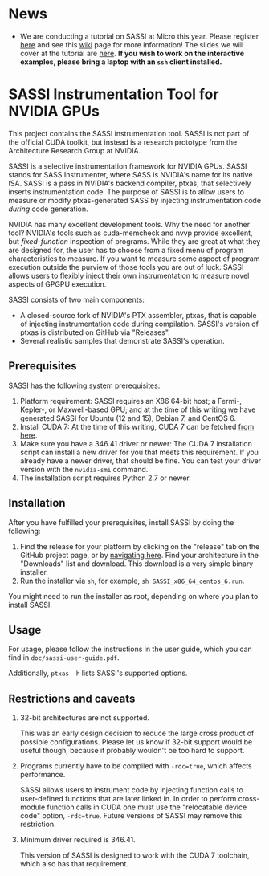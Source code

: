 News
==========================================

* We are conducting a tutorial on SASSI at Micro this year.  Please register [here](http://www.microarch.org/micro48/) and see this [wiki](https://github.com/NVlabs/SASSI/wiki/MICRO48-Tutorial) page for more information!  The slides we will cover at the tutorial are [here](https://github.com/NVlabs/SASSI/blob/master/doc/SASSI-Tutorial-Micro2015.pptx).  **If you wish to work on the interactive examples, please bring a laptop with an `ssh` client installed.**

SASSI Instrumentation Tool for NVIDIA GPUs
==========================================

This project contains the SASSI instrumentation tool.  SASSI is not
part of the official CUDA toolkit, but instead is a research prototype
from the Architecture Research Group at NVIDIA.

SASSI is a selective instrumentation framework
for NVIDIA GPUs.  SASSI stands for SASS Instrumenter, where SASS is
NVIDIA's name for its native ISA.  SASSI is a pass in NVIDIA's backend
compiler, ptxas, that selectively inserts instrumentation
code.  The purpose of SASSI is to allow users to measure or modify
ptxas-generated SASS by injecting instrumentation code
*during* code generation.

NVIDIA has many excellent development tools. Why the need for another
tool? NVIDIA's tools such as cuda-memcheck and nvvp provide excellent,
but *fixed-function* inspection of programs.  While they are great at
what they are designed for, the user has to choose from a fixed menu
of program characteristics to measure.  If you want to measure some
aspect of program execution outside the purview of those tools you are
out of luck.  SASSI allows users to flexibly inject their own
instrumentation to measure novel aspects of GPGPU execution.

SASSI consists of two main components:
* A closed-source fork of NVIDIA's PTX assembler, ptxas, that is capable of
injecting instrumentation code during compilation.  SASSI's version of
ptxas is distributed on GitHub via "Releases".
* Several realistic samples that demonstrate SASSI's operation.

Prerequisites
------------------

SASSI has the following system prerequisites:

1. Platform requirement: SASSI requires an X86 64-bit host; a Fermi-,
  Kepler-, or Maxwell-based GPU; and at the time of this writing we
  have generated SASSI for Ubuntu (12 and 15), Debian 7, and CentOS 6.
2. Install CUDA 7: At the time of this writing, CUDA 7 can be
  fetched [from here](https://developer.nvidia.com/cuda-downloads).
3. Make sure you have a 346.41 driver or newer: The CUDA 7
  installation script can install a new driver for you that meets this
  requirement.  If you already have a newer driver, that should be
  fine.  You can test your driver version with the `nvidia-smi`
  command.
4. The installation script requires Python 2.7 or newer.

Installation
------------------

After you have fulfilled your prerequisites, install SASSI by doing the following:

1. Find the release for your platform by clicking on the "release" tab on the
GitHub project page, or by [navigating
here](https://github.com/NVlabs/SASSI/releases). Find your
architecture in the "Downloads" list and download.  This download is a
very simple binary installer.
2. Run the installer via `sh`, for example, `sh SASSI_x86_64_centos_6.run`.

You might need to run the installer as root, depending on where you
plan to install SASSI.

Usage
------------------

For usage, please follow the instructions in the user guide, which you
can find in `doc/sassi-user-guide.pdf`.

Additionally, `ptxas -h` lists SASSI's supported options.

Restrictions and caveats
------------------

1. 32-bit architectures are not supported.

    This was an early design decision to reduce the large cross product of
    possible configurations.  Please let us know if 32-bit support would
    be useful though, because it probably wouldn't be too hard to
    support.

2. Programs currently have to be compiled with `-rdc=true`, which
affects performance.

    SASSI allows users to instrument code by injecting function calls to
    user-defined functions that are later linked in.  In order to perform
    cross-module function calls in CUDA one must use the "relocatable
    device code" option, `-rdc=true`.  Future versions of SASSI may remove
    this restriction.

3. Minimum driver required is 346.41.

    This version of SASSI is designed to work with the CUDA 7 toolchain,
    which also has that requirement.



